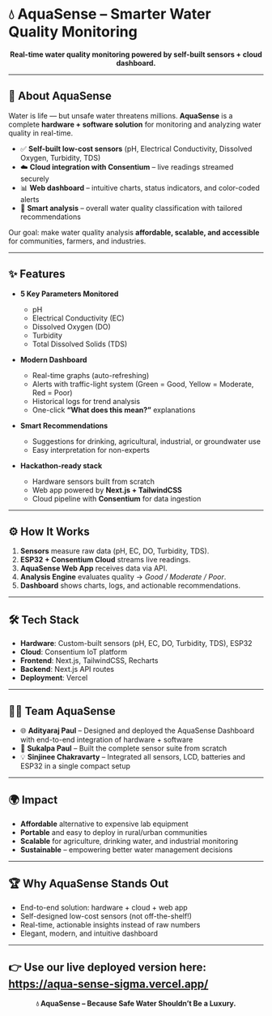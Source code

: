 # 💧 AquaSense – Smarter Water Quality Monitoring

<p align="center">
  <b>Real-time water quality monitoring powered by self-built sensors + cloud dashboard.</b>  
</p>

---

## 🚀 About AquaSense
Water is life — but unsafe water threatens millions. **AquaSense** is a complete **hardware + software solution** for monitoring and analyzing water quality in real-time.  

- ✅ **Self-built low-cost sensors** (pH, Electrical Conductivity, Dissolved Oxygen, Turbidity, TDS)  
- ☁️ **Cloud integration with Consentium** – live readings streamed securely  
- 📊 **Web dashboard** – intuitive charts, status indicators, and color-coded alerts  
- 🤖 **Smart analysis** – overall water quality classification with tailored recommendations  

Our goal: make water quality analysis **affordable, scalable, and accessible** for communities, farmers, and industries.

---

## ✨ Features
- **5 Key Parameters Monitored**
  - pH
  - Electrical Conductivity (EC)
  - Dissolved Oxygen (DO)
  - Turbidity
  - Total Dissolved Solids (TDS)

- **Modern Dashboard**
  - Real-time graphs (auto-refreshing)
  - Alerts with traffic-light system (Green = Good, Yellow = Moderate, Red = Poor)
  - Historical logs for trend analysis
  - One-click **“What does this mean?”** explanations

- **Smart Recommendations**
  - Suggestions for drinking, agricultural, industrial, or groundwater use
  - Easy interpretation for non-experts

- **Hackathon-ready stack**
  - Hardware sensors built from scratch
  - Web app powered by **Next.js + TailwindCSS**
  - Cloud pipeline with **Consentium** for data ingestion

---


## ⚙️ How It Works
1. **Sensors** measure raw data (pH, EC, DO, Turbidity, TDS).  
2. **ESP32 + Consentium Cloud** streams live readings.  
3. **AquaSense Web App** receives data via API.  
4. **Analysis Engine** evaluates quality → *Good / Moderate / Poor*.  
5. **Dashboard** shows charts, logs, and actionable recommendations.


---

## 🛠️ Tech Stack
- **Hardware**: Custom-built sensors (pH, EC, DO, Turbidity, TDS), ESP32  
- **Cloud**: Consentium IoT platform  
- **Frontend**: Next.js, TailwindCSS, Recharts  
- **Backend**: Next.js API routes 
- **Deployment**: Vercel  

---

## 👨‍💻 Team AquaSense
- 🌐 **Adityaraj Paul** – Designed and deployed the AquaSense Dashboard with end-to-end integration of hardware + software
- 🔧 **Sukalpa Paul** – Built the complete sensor suite from scratch   
- 💡 **Sinjinee Chakravarty** –  Integrated all sensors, LCD, batteries and ESP32 in a single compact setup 

---

## 🌍 Impact
- **Affordable** alternative to expensive lab equipment  
- **Portable** and easy to deploy in rural/urban communities  
- **Scalable** for agriculture, drinking water, and industrial monitoring  
- **Sustainable** – empowering better water management decisions  

---

## 🏆 Why AquaSense Stands Out
- End-to-end solution: hardware + cloud + web app  
- Self-designed low-cost sensors (not off-the-shelf!)  
- Real-time, actionable insights instead of raw numbers  
- Elegant, modern, and intuitive dashboard  

---

## 👉 Use our live deployed version here: https://aqua-sense-sigma.vercel.app/
<p align="center"> <b>💧 AquaSense – Because Safe Water Shouldn’t Be a Luxury.</b> </p>
